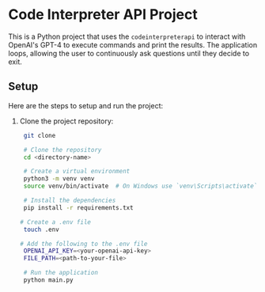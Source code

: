 # Code Interpreter API Project

This is a Python project that uses the `codeinterpreterapi` to interact with OpenAI's GPT-4 to execute commands and print the results. The application loops, allowing the user to continuously ask questions until they decide to exit.

## Setup

Here are the steps to setup and run the project:

1. Clone the project repository:

   ```bash
    git clone 
   
    # Clone the repository
    cd <directory-name>
   
    # Create a virtual environment
    python3 -m venv venv
    source venv/bin/activate  # On Windows use `venv\Scripts\activate`

    # Install the dependencies
    pip install -r requirements.txt
   
   # Create a .env file
    touch .env
   
   # Add the following to the .env file
    OPENAI_API_KEY=<your-openai-api-key>
    FILE_PATH=<path-to-your-file>

    # Run the application
    python main.py   

    ```

